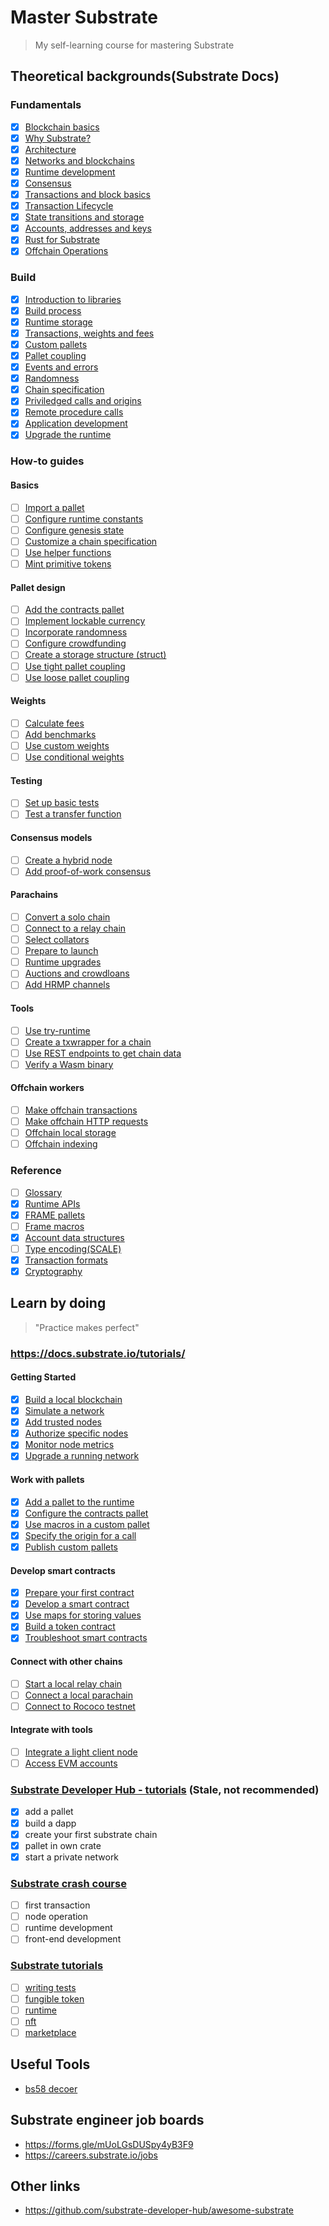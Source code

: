 # Master Substrate
> My self-learning course for mastering Substrate

## Theoretical backgrounds(Substrate Docs)
### Fundamentals
- [x] [Blockchain basics](https://docs.substrate.io/main-docs/fundamentals/blockchain-basics/)
- [x] [Why Substrate?](https://docs.substrate.io/main-docs/fundamentals/why-substrate/)
- [x] [Architecture](https://docs.substrate.io/main-docs/fundamentals/architecture/)
- [x] [Networks and blockchains](https://docs.substrate.io/main-docs/fundamentals/node-and-network-types/)
- [x] [Runtime development](https://docs.substrate.io/main-docs/fundamentals/runtime-intro)
- [x] [Consensus](https://docs.substrate.io/main-docs/fundamentals/consensus/)
- [x] [Transactions and block basics](https://docs.substrate.io/main-docs/fundamentals/transaction-types/)
- [x] [Transaction Lifecycle](https://docs.substrate.io/main-docs/fundamentals/transaction-lifecycle/)
- [x] [State transitions and storage](https://docs.substrate.io/main-docs/fundamentals/state-transitions-and-storage/)
- [x] [Accounts, addresses and keys](https://docs.substrate.io/main-docs/fundamentals/accounts-addresses-keys/)
- [x] [Rust for Substrate](https://docs.substrate.io/main-docs/fundamentals/rust-basics/)
- [x] [Offchain Operations](https://docs.substrate.io/main-docs/fundamentals/offchain-operations/)
### Build
- [x] [Introduction to libraries](https://docs.substrate.io/main-docs/build/libraries/)
- [x] [Build process](https://docs.substrate.io/main-docs/build/build-process/)
- [x] [Runtime storage](https://docs.substrate.io/main-docs/build/runtime-storage/)
- [x] [Transactions, weights and fees](https://docs.substrate.io/main-docs/build/tx-weights-fees/)
- [x] [Custom pallets](https://docs.substrate.io/main-docs/build/custom-pallets/)
- [x] [Pallet coupling](https://docs.substrate.io/main-docs/build/pallet-coupling/)
- [x] [Events and errors](https://docs.substrate.io/main-docs/build/events-errors/)
- [x] [Randomness](https://docs.substrate.io/main-docs/build/randomness/)
- [x] [Chain specification](https://docs.substrate.io/main-docs/build/chain-spec/)
- [x] [Priviledged calls and origins](https://docs.substrate.io/main-docs/build/origins/)
- [x] [Remote procedure calls](https://docs.substrate.io/main-docs/build/custom-rpc/)
- [x] [Application development](https://docs.substrate.io/main-docs/build/application-dev/)
- [x] [Upgrade the runtime](https://docs.substrate.io/main-docs/build/upgrade/)
### How-to guides
#### Basics
- [ ] [Import a pallet](/reference/how-to-guides/basics/import-a-pallet/)
- [ ] [Configure runtime constants](/reference/how-to-guides/basics/configure-runtime-constants/)
- [ ] [Configure genesis state](/reference/how-to-guides/basics/configure-genesis-state)
- [ ] [Customize a chain specification](/reference/how-to-guides/basics/customize-a-chain-specification)
- [ ] [Use helper functions](/reference/how-to-guides/basics/use-helper-functions)
- [ ] [Mint primitive tokens](/reference/how-to-guides/basics/mint-basic-tokens/)
#### Pallet design
- [ ] [Add the contracts pallet](/reference/how-to-guides/pallet-design/add-contracts-pallet/)
- [ ] [Implement lockable currency](/reference/how-to-guides/pallet-design/implement-lockable-currency/)
- [ ] [Incorporate randomness](/reference/how-to-guides/pallet-design/incorporate-randomness/)
- [ ] [Configure crowdfunding](/reference/how-to-guides/pallet-design/configure-crowdfunding/)
- [ ] [Create a storage structure (struct)](/reference/how-to-guides/pallet-design/create-a-storage-structure/)
- [ ] [Use tight pallet coupling](/reference/how-to-guides/pallet-design/use-tight-coupling/)
- [ ] [Use loose pallet coupling](/reference/how-to-guides/pallet-design/use-loose-coupling/)
#### Weights
- [ ] [Calculate fees](/reference/how-to-guides/weights/calculate-fees/)
- [ ] [Add benchmarks](/reference/how-to-guides/weights/add-benchmarks/)
- [ ] [Use custom weights](/reference/how-to-guides/weights/use-custom-weights/)
- [ ] [Use conditional weights](/reference/how-to-guides/weights/use-conditional-weights/)
#### Testing
- [ ] [Set up basic tests](/reference/how-to-guides/testing/set-up-basic-tests/)
- [ ] [Test a transfer function](/reference/how-to-guides/testing/test-a-transfer-function/)
#### Consensus models
- [ ] [Create a hybrid node](/reference/how-to-guides/consensus-models/create-a-hybrid-node/)
- [ ] [Add proof-of-work consensus](/reference/how-to-guides/consensus-models/add-proof-of-work-consensus/)
#### Parachains
- [ ] [Convert a solo chain](/reference/how-to-guides/parachains/convert-a-solo-chain/)
- [ ] [Connect to a relay chain](/reference/how-to-guides/parachains/connect-to-a-relay-chain/)
- [ ] [Select collators](/reference/how-to-guides/parachains/select-collators/)
- [ ] [Prepare to launch](/reference/how-to-guides/parachains/prepare-to-launch/)
- [ ] [Runtime upgrades](/reference/how-to-guides/parachains/runtime-upgrade/)
- [ ] [Auctions and crowdloans](/reference/how-to-guides/parachains/auctions-and-crowdloans/)
- [ ] [Add HRMP channels](/reference/how-to-guides/parachains/add-hrmp-channels/)
#### Tools
- [ ] [Use try-runtime](/reference/how-to-guides/tools/use-try-runtime/)
- [ ] [Create a txwrapper for a chain](/reference/how-to-guides/tools/create-a-txwrapper/)
- [ ] [Use REST endpoints to get chain data](/reference/how-to-guides/tools/use-sidecar/)
- [ ] [Verify a Wasm binary](/reference/how-to-guides/tools/verify-wasm/)
#### Offchain workers
- [ ] [Make offchain transactions](/reference/how-to-guides/offchain-workers/offchain-transactions/)
- [ ] [Make offchain HTTP requests](/reference/how-to-guides/offchain-workers/offchain-http-requests/)
- [ ] [Offchain local storage](/reference/how-to-guides/offchain-workers/offchain-local-storage/)
- [ ] [Offchain indexing](/reference/how-to-guides/offchain-workers/offchain-indexing/)
### Reference
- [ ] [Glossary](https://docs.substrate.io/reference/glossary/)
- [x] [Runtime APIs](https://docs.substrate.io/reference/command-line-tools/)
- [x] [FRAME pallets](https://docs.substrate.io/reference/frame-pallets/)
- [ ] [Frame macros](https://docs.substrate.io/reference/frame-macros/)
- [x] [Account data structures](https://docs.substrate.io/reference/account-data-structures/)
- [ ] [Type encoding(SCALE)](https://docs.substrate.io/reference/scale-codec/)
- [x] [Transaction formats](https://docs.substrate.io/reference/how-to-guides/)
- [x] [Cryptography](https://docs.substrate.io/reference/cryptography/)

## Learn by doing
> "Practice makes perfect"
### https://docs.substrate.io/tutorials/
#### Getting Started
- [x] [Build a local blockchain](https://docs.substrate.io/tutorials/get-started/build-local-blockchain/)
- [x] [Simulate a network](https://docs.substrate.io/tutorials/get-started/simulate-network/)
- [x] [Add trusted nodes](https://docs.substrate.io/tutorials/get-started/trusted-network/)
- [x] [Authorize specific nodes](https://docs.substrate.io/tutorials/get-started/permissioned-network/)
- [x] [Monitor node metrics](https://docs.substrate.io/tutorials/get-started/node-metrics/)
- [x] [Upgrade a running network](https://docs.substrate.io/tutorials/get-started/forkless-upgrade/)
#### Work with pallets
- [x] [Add a pallet to the runtime](https://docs.substrate.io/tutorials/work-with-pallets/add-a-pallet/)
- [x] [Configure the contracts pallet](https://docs.substrate.io/tutorials/work-with-pallets/contracts-pallet/)
- [x] [Use macros in a custom pallet](https://docs.substrate.io/tutorials/work-with-pallets/use-macros-in-a-custom-pallet/)
- [x] [Specify the origin for a call](https://docs.substrate.io/tutorials/work-with-pallets/specify-the-origin-for-a-call/)
- [x] [Publish custom pallets](https://docs.substrate.io/tutorials/work-with-pallets/publish-custom-pallets/)
#### Develop smart contracts
- [x] [Prepare your first contract](https://docs.substrate.io/tutorials/smart-contracts/prepare-your-first-contract/)
- [x] [Develop a smart contract](https://docs.substrate.io/tutorials/smart-contracts/develop-a-smart-contract/)
- [x] [Use maps for storing values](https://docs.substrate.io/tutorials/smart-contracts/use-maps-for-storing-values/)
- [x] [Build a token contract](https://docs.substrate.io/tutorials/smart-contracts/use-maps-for-storing-values/)
- [x] [Troubleshoot smart contracts](https://docs.substrate.io/tutorials/smart-contracts/troubleshoot-smart-contracts/)
#### Connect with other chains
- [ ] [Start a local relay chain](https://docs.substrate.io/tutorials/connect-other-chains/local-relay/)
- [ ] [Connect a local parachain](https://docs.substrate.io/tutorials/connect-other-chains/local-parachain/)
- [ ] [Connect to Rococo testnet](https://docs.substrate.io/tutorials/connect-other-chains/rococo-slot/)
#### Integrate with tools
- [ ] [Integrate a light client node](https://docs.substrate.io/tutorials/integrate-with-tools/substrate-connect/)
- [ ] [Access EVM accounts](https://docs.substrate.io/tutorials/integrate-with-tools/access-evm-accounts/)
### [Substrate Developer Hub - tutorials](https://github.com/substrate-developer-hub/tutorials)   (Stale, not recommended)
- [x] add a pallet
- [x] build a dapp
- [x] create your first substrate chain
- [x] pallet in own crate
- [x] start a private network
### [Substrate crash course](https://github.com/JoshOrndorff/substrate-crash-course)
- [ ] first transaction
- [ ] node operation
- [ ] runtime development
- [ ] front-end development
### [Substrate tutorials](https://github.com/rusty-crewmates/substrate-tutorials)
- [ ] [writing tests](https://github.com/rusty-crewmates/substrate-tutorials/tree/main/exercises/ex00-writing-tests/)
- [ ] [fungible token](https://github.com/rusty-crewmates/substrate-tutorials/tree/main/exercises/ex01-fungible-token/)
- [ ] [runtime](https://github.com/rusty-crewmates/substrate-tutorials/tree/main/exercises/ex02-runtime/)
- [ ] [nft](https://github.com/rusty-crewmates/substrate-tutorials/tree/main/exercises/ex03-nft/)
- [ ] [marketplace](https://github.com/rusty-crewmates/substrate-tutorials/tree/main/exercises/ex04-marketplace/)

## Useful Tools
- [bs58 decoer](https://whisperd.tech/bs58-codec/)
## Substrate engineer job boards
- https://forms.gle/mUoLGsDUSpy4yB3F9
- https://careers.substrate.io/jobs
## Other links
- https://github.com/substrate-developer-hub/awesome-substrate
